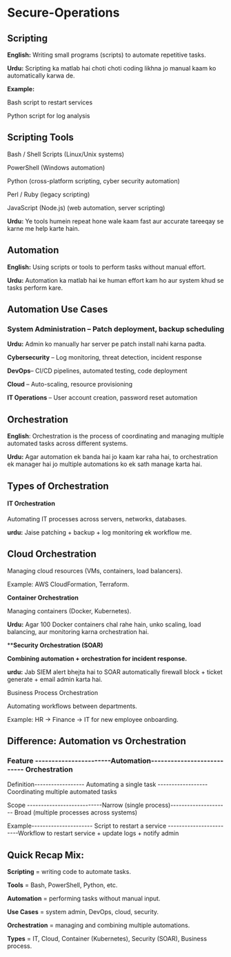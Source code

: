 # Secure-Operations

## Scripting

**English:** Writing small programs (scripts) to automate repetitive tasks.

**Urdu:** Scripting ka matlab hai choti choti coding likhna jo manual kaam ko automatically karwa de.

**Example:**

Bash script to restart services

Python script for log analysis

## Scripting Tools

Bash / Shell Scripts (Linux/Unix systems)

PowerShell (Windows automation)

Python (cross-platform scripting, cyber security automation)

Perl / Ruby (legacy scripting)

JavaScript (Node.js) (web automation, server scripting)

**Urdu:** Ye tools humein repeat hone wale kaam fast aur accurate tareeqay se karne me help karte hain.

## Automation

**English:** Using scripts or tools to perform tasks without manual effort.

**Urdu:** Automation ka matlab hai ke human effort kam ho aur system khud se tasks perform kare.

## Automation Use Cases

### **System Administration** – Patch deployment, backup scheduling

**Urdu:** Admin ko manually har server pe patch install nahi karna padta.

 **Cybersecurity** – Log monitoring, threat detection, incident response

 **DevOps**– CI/CD pipelines, automated testing, code deployment

**Cloud** – Auto-scaling, resource provisioning

**IT Operations** – User account creation, password reset automation

## Orchestration

**English**: Orchestration is the process of coordinating and managing multiple automated tasks across different systems.

**Urdu:** Agar automation ek banda hai jo kaam kar raha hai, to orchestration ek manager hai jo multiple automations ko ek sath manage karta hai.

## Types of Orchestration

#### IT Orchestration

Automating IT processes across servers, networks, databases.

**urdu:** Jaise patching + backup + log monitoring ek workflow me.

## Cloud Orchestration

Managing cloud resources (VMs, containers, load balancers).

Example: AWS CloudFormation, Terraform.

**Container Orchestration**

Managing containers (Docker, Kubernetes).

**Urdu:** Agar 100 Docker containers chal rahe hain, unko scaling, load balancing, aur monitoring karna orchestration hai.

****Security Orchestration (SOAR)**

**Combining automation + orchestration for incident response.**

**urdu:** Jab SIEM alert bhejta hai to SOAR automatically firewall block + ticket generate + email admin karta hai.

Business Process Orchestration

Automating workflows between departments.

Example: HR → Finance → IT for new employee onboarding.

## Difference: Automation vs Orchestration

### Feature	-----------------------Automation---------------------------	Orchestration

Definition------------------	Automating a single task	------------------Coordinating multiple automated tasks

Scope	---------------------------Narrow (single process)---------------------	Broad (multiple processes across systems)

Example----------------------	Script to restart a service	------------------------Workflow to restart service + update logs + notify admin

## Quick Recap Mix:

**Scripting** = writing code to automate tasks.

**Tools** = Bash, PowerShell, Python, etc.

**Automation** = performing tasks without manual input.

**Use Cases** = system admin, DevOps, cloud, security.

**Orchestration** = managing and combining multiple automations.

**Types** = IT, Cloud, Container (Kubernetes), Security (SOAR), Business process.
